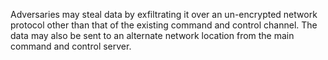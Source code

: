 Adversaries may steal data by exfiltrating it over an un-encrypted network protocol other than that of the existing command and control channel. The data may also be sent to an alternate network location from the main command and control server.